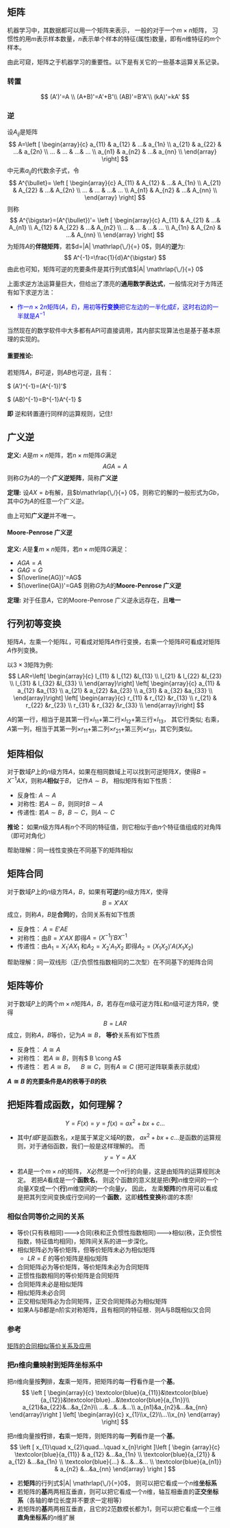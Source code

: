 ## 矩阵
机器学习中，其数据都可以用一个矩阵来表示， 一般的对于一个$m\times n$矩阵， 习惯性的用$m$表示样本数量，$n$表示单个样本的特征(属性)数量，即有$n$维特征的$m$个样本。

由此可窥，矩阵之于机器学习的重要性。以下是有关它的一些基本运算关系记录。
### 转置
$$
(A')'=A \\
(A+B)'=A'+B'\\
(AB)'=B'A'\\
(kA)'=kA'
$$

### 逆
设$A_{ij}$是矩阵
$$
A=\left [ \begin{array}{c} a_{11} & a_{12} & ...& a_{1n} \\
a_{21} & a_{22} & ...& a_{2n} \\
... & ... & ...& ... \\
a_{n1} & a_{n2} & ...& a_{nn} \\
\end{array} \right]
$$
中元素$a_{ij}$的代数余子式，令
$$
A^{\bullet}=
\left [ \begin{array}{c} A_{11} & A_{12} & ...& A_{1n} \\
A_{21} & A_{22} & ...& A_{2n} \\
... & ... & ...& ... \\
A_{n1} & A_{n2} & ...& A_{nn} \\
\end{array} \right]
$$
则称
$$
A^{\bigstar}=(A^{\bullet})'=
\left [ \begin{array}{c} A_{11} & A_{21} & ...& A_{n1} \\
A_{12} & A_{22} & ...& A_{n2} \\
... & ... & ...& ... \\
A_{1n} & A_{2n} & ...& A_{nn} \\
\end{array} \right]
$$
为矩阵$A$的**伴随矩阵**，若$d=|A| \mathrlap{\,/}{=} 0$，则$A$的**逆**为:
$$
A^{-1}=\frac{1}{d}A^{\bigstar}
$$
由此也可知，矩阵可逆的充要条件是其行列式值$|A| \mathrlap{\,/}{=} 0$

上面求逆方法运算量巨大，但给出了漂亮的**通用数学表达式**，一般情况对于方阵还有如下求逆方法：

- <font color=blue> 作一$n\times 2n$矩阵$(A，E)$，用初等**行变换**把它左边的一半化成$E$，这时右边的一半就是$A^{-1}$ </font>

当然现在的数学软件中大多都有API可直接调用，其内部实现算法也是基于基本原理的实现的。

#### 重要推论:
若矩阵$A，B$可逆，则$AB$也可逆，且有：

$
(A')^{-1}=(A^{-1})'$

$
(AB)^{-1}=B^{-1}A^{-1}
$

**即** 逆和转置遵行同样的运算规则，记住!

## 广义逆

**定义:** 
$A$是$m\times n$矩阵，若$n\times m$矩阵$G$满足
$$
AGA=A
$$
则称$G$为$A$的一个**广义逆矩阵**，简称**广义逆**

**定理:**
 设$AX=b$有解，且$b\mathrlap{\,/}{=} 0$，则称它的解的一般形式为$Gb$，其中$G$为$A$的任意一个广义逆。

由上可知**广义逆**并不唯一。

#### Moore-Penrose 广义逆
**定义:**
$A$是**复**$m\times n$矩阵，若$n\times m$矩阵$G$满足：
- $AGA=A$
- $GAG=G$
- $(\overline{AG})'=AG$
- $(\overline{GA})'=GA$
则称$G$为$A$的**Moore-Penrose 广义逆**

**定理:**
对于任意$A$，它的Moore-Penrose 广义逆永远存在，且**唯一**

## 行列初等变换
矩阵$A$，左乘一个矩阵$L$，可看成对矩阵$A$作行变换，右乘一个矩阵$R$可看成对矩阵$A$作列变换。

以$3 \times 3$矩阵为例:
$$
LAR=\left[ \begin{array}{c} 
l_{11} & l_{12} &l_{13} \\
l_{21} & l_{22} &l_{23} \\
l_{31} & l_{32} &l_{33} \\
\end{array}\right]
\left[ \begin{array}{c}
a_{11} & a_{12} &a_{13} \\
a_{21} & a_{22} &a_{23} \\
a_{31} & a_{32} &a_{33} \\
\end{array}\right]
\left[ \begin{array}{c}
r_{11} & r_{12} &r_{13} \\
r_{21} & r_{22} &r_{23} \\
r_{31} & r_{32} &r_{33} \\
\end{array}\right]
$$

$A$的第一行，相当于是其第一行$\times l_{11}+$第二行$\times l_{12}+$第三行$\times l_{13}$， 其它行类似; 右乘，$A$第一列，相当于其第一列$\times r_{11}+$第二列$\times r_{21}+$第三列$\times r_{31}$，其它列类似。

## 矩阵相似

对于数域$P$上的$n$级方阵$A$，如果在相同数域上可以找到可逆矩阵$X$，使得$B=X^{-1}AX$，则称$A$**相似**于$B$， 记作$A\sim B$， 相似矩阵有如下性质：
- 反身性: $A\sim A$
- 对称性: 若$A\sim B$，则同时$B\sim A$
- 传递性: 若$A\sim B，B\sim C$，则$A\sim C$

**推论：** 如果$n$级方阵$A$有$n$个不同的特征值，则它相似于由$n$个特征值组成的对角阵（即可对角化）

帮助理解：同一线性变换在不同基下的矩阵相似

## 矩阵合同

对于数域$P$上的$n$级方阵$A，B$，如果有**可逆**的$n$级方阵$X$，使得
$$
B=X'AX
$$
成立，则称$A，B$是**合同**的，合同关系有如下性质

- 反身性： $A=E'AE$
- 对称性：由$B=X'AX$ 即得$A=(X^{-1})'BX^{-1}$
- 传递性：由$A_{1}=X_{1}'AX_{1}$ 和$A_{2}=X_{2}'A_{1}X_{2}$ 即得$A_{2}=(X_{1}X_{2})'A(X_{1}X_{2})$

帮助理解：同一双线形（正/负惯性指数相同的二次型）在不同基下的矩阵合同

## 矩阵等价

对于数域$P$上的两个$m \times n$矩阵$A，B$，若存在$m$级可逆方阵$L$和$n$级可逆方阵$R$，使得
$$
B=LAR
$$
成立，则称$A，B$等价，记为$A \cong B$， **等价**关系有如下性质
- 反身性： $A \cong A$
- 对称性： 若$A \cong B$，则有$ B \cong A$
- 传递性： 若 $A \cong B，\quad B\cong C$，则有$A \cong C$ (把可逆阵联乘表示就成）

**$A\cong B$ 的充要条件是$A$的秩等于$B$的秩**

## 把矩阵看成函数，如何理解？
$$
Y=F(x)=y=f(x)=ax^2+bx+c... 
$$
- 其中$f或F$是函数名，$x$是属于某定义域$R$的数， $ax^2+bx+c...$是函数的运算规则，对于通俗函数，我们一般是这样理解的。 
而
$$
y=Y=AX 
$$

- 若$A$是一个$m\times n$的矩阵， $X$必然是一个$n$行的向量，这是由矩阵的运算规则决定。 
若把$A$看成是一个**函数名**， 则这个函数的意义就是把(**列**)$n$维空间的一个向量$X$变成一个(**行**)$m$维空间的一个向量$y$， 
因此， 左乘**矩阵**的作用可以看成是把其列空间变换成行空间的一个**函数**，这即**线性变换**称谓的本质!

### 相似合同等价之间的关系

- 等价(只有秩相同)--->合同(秩和正负惯性指数相同)--->相似(秩，正负惯性指数，特征值均相同)，矩阵间关系的进一步深化。
- 相似矩阵必为等价矩阵，但等价矩阵未必为相似矩阵 
	- $LR=E$ 的等价矩阵是相似矩阵
- 合同矩阵必为等价矩阵，等价矩阵未必为合同矩阵 
- 正惯性指数相同的等价矩阵是合同矩阵
- 合同矩阵未必是相似矩阵
- 相似矩阵未必合同
- 正交相似矩阵必为合同矩阵，正交合同矩阵必为相似矩阵
- 如果A与B都是n阶实对称矩阵，且有相同的特征根．则A与B既相似又合同

### 参考
[矩阵的合同相似等价关系及应用](http://wenku.baidu.com/link?url=D0X0pu8GbPo75YrRU1CjumM5rSw1mLS9XidhkKYFs8QTzTb55DZ5Rp0q4EQR3TRYdVqGNUP2QA-WaOWWFre2l24rG-51UeZmoI9fdHTmG-i)



### 把$n$维向量映射到矩阵坐标系中
把$n$维向量按**列**排，**左**乘一矩阵，把矩阵的每一**行**看作是一个**基**。
$$
\left [ \begin{array}{c} \textcolor{blue}{a_{11}}&\textcolor{blue}{a_{12}}&\textcolor{blue}...&\textcolor{blue}{a_{1n}}\\
a_{21}&a_{22}&...&a_{2n}\\
...&...&...&...\\
a_{n1}&a_{n2}&...&a_{nn} \end{array}\right ] \left[ \begin{array}{c} x_{1}\\x_{2}\\...\\x_{n} \end{array} \right] 
$$

把$n$维向量按**行**排，**右**乘一矩阵，则矩阵的每一**列**看作是一个**基**。
$$
\left [ x_{1}\quad x_{2}\quad...\quad x_{n}\right ]\left [ \begin {array}{c} 
\textcolor{blue}{a_{11}} & a_{12} &...&a_{1n} \\
\textcolor{blue}{a_{21}} & a_{12} &...&a_{1n} \\
\textcolor{blue}{...} &...&...&... \\
\textcolor{blue}{a_{n1}} & a_{n2} &...&a_{nn} \end{array} \right ] 
$$

- 若**矩阵**的行列式$|A| \mathrlap{\,/}{=}0$， 则可以把它看成一个$n$维**坐标系**
- 若矩阵的**基**两两相互垂直，则可以把它看成一个$n$维，轴互相垂直的**正交坐标系**（各轴的单位长度并不要求一定相等）
- 若矩阵的**基**两两相互垂直，且它的$2$范数模长都为$1$，则可以把它看成一个三维**直角坐标系**的$n$维扩展
